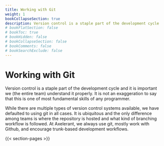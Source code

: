 ```yaml
---
title: Working with Git
weight: 1
bookCollapseSection: true
description: Version control is a staple part of the development cycle and it is important we (the entire team) understand it properly. It is not an exaggeration to say that this is one of most fundamental skills of any programmer.
# bookFlatSection: false
# bookToc: true
# bookHidden: false
# bookCollapseSection: false
# bookComments: false
# bookSearchExclude: false
---
```


# Working with Git

Version control is a staple part of the development cycle and it is important we (the entire team) understand it properly. It is not an exaggeration to say that this is one of most fundamental skills of any programmer.

While there are multiple types of version control systems available, we have defaulted to using git in all cases. It is ubiquitous and the only difference among teams is where the repository is hosted and what kind of branching workflow is followed. At Axelerant, we always use git, mostly work with Github, and encourage trunk-based development workflows.

{{< section-pages >}}
